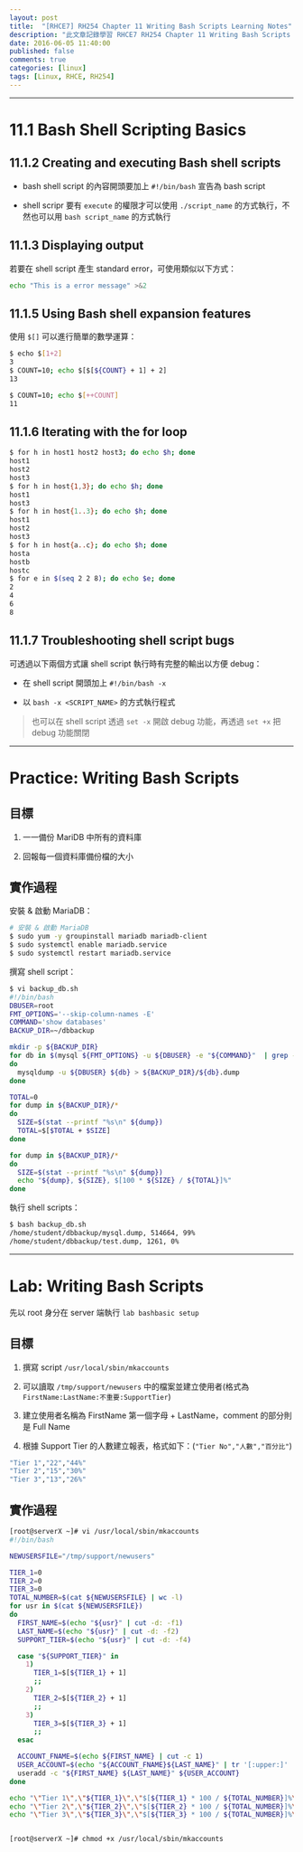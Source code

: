 ```yaml
---
layout: post
title:  "[RHCE7] RH254 Chapter 11 Writing Bash Scripts Learning Notes"
description: "此文章記錄學習 RHCE7 RH254 Chapter 11 Writing Bash Scripts 留下的內容"
date: 2016-06-05 11:40:00
published: false
comments: true
categories: [linux]
tags: [Linux, RHCE, RH254]
---
```


----------------------------------------------------------------------------

11.1 Bash Shell Scripting Basics
===============================

## 11.1.2 Creating and executing Bash shell scripts

- bash shell script  的內容開頭要加上 `#!/bin/bash` 宣告為 bash script

- shell scripr 要有 `execute` 的權限才可以使用 `./script_name` 的方式執行，不然也可以用 `bash script_name` 的方式執行

## 11.1.3 Displaying output

若要在 shell script 產生 standard error，可使用類似以下方式：

```bash
echo "This is a error message" >&2
```

## 11.1.5 Using Bash shell expansion features

使用 `$[]` 可以進行簡單的數學運算：

```bash
$ echo $[1+2]
3
$ COUNT=10; echo $[$[${COUNT} + 1] + 2]
13

$ COUNT=10; echo $[++COUNT]
11
```

## 11.1.6 Iterating with the for loop

```bash
$ for h in host1 host2 host3; do echo $h; done
host1
host2
host3
$ for h in host{1,3}; do echo $h; done
host1
host3
$ for h in host{1..3}; do echo $h; done
host1
host2
host3
$ for h in host{a..c}; do echo $h; done
hosta
hostb
hostc
$ for e in $(seq 2 2 8); do echo $e; done
2
4
6
8
```

## 11.1.7 Troubleshooting shell script bugs

可透過以下兩個方式讓 shell script 執行時有完整的輸出以方便 debug：

- 在 shell script 開頭加上 `#!/bin/bash -x`

- 以 `bash -x <SCRIPT_NAME>` 的方式執行程式

> 也可以在 shell script 透過 `set -x` 開啟 debug 功能，再透過 `set +x` 把 debug 功能關閉

-------------------------------------------

Practice: Writing Bash Scripts
==============================

## 目標

1. 一一備份 MariDB 中所有的資料庫

2. 回報每一個資料庫備份檔的大小

## 實作過程

安裝 & 啟動 MariaDB：

```bash
# 安裝 & 啟動 MariaDB
$ sudo yum -y groupinstall mariadb mariadb-client
$ sudo systemctl enable mariadb.service
$ sudo systemctl restart mariadb.service
```

撰寫 shell script：

```bash
$ vi backup_db.sh
#!/bin/bash
DBUSER=root
FMT_OPTIONS='--skip-column-names -E'
COMMAND='show databases'
BACKUP_DIR=~/dbbackup

mkdir -p ${BACKUP_DIR}
for db in $(mysql ${FMT_OPTIONS} -u ${DBUSER} -e "${COMMAND}"  | grep -v ^* | grep -v schema)
do
  mysqldump -u ${DBUSER} ${db} > ${BACKUP_DIR}/${db}.dump
done

TOTAL=0
for dump in ${BACKUP_DIR}/*
do
  SIZE=$(stat --printf "%s\n" ${dump})
  TOTAL=$[$TOTAL + $SIZE]
done

for dump in ${BACKUP_DIR}/*
do
  SIZE=$(stat --printf "%s\n" ${dump})
  echo "${dump}, ${SIZE}, $[100 * ${SIZE} / ${TOTAL}]%"
done
```

執行 shell scripts：

```bash
$ bash backup_db.sh
/home/student/dbbackup/mysql.dump, 514664, 99%
/home/student/dbbackup/test.dump, 1261, 0%
```

-------------------------------------------

Lab: Writing Bash Scripts
=========================

先以 root 身分在 server 端執行 `lab bashbasic setup`

## 目標

1. 撰寫 script `/usr/local/sbin/mkaccounts`

2. 可以讀取 `/tmp/support/newusers` 中的檔案並建立使用者(格式為 `FirstName:LastName:不重要:SupportTier`)

3. 建立使用者名稱為 FirstName 第一個字母 + LastName，comment 的部分則是 Full Name

4. 根據 Support Tier 的人數建立報表，格式如下：(`"Tier No","人數","百分比"`)

```bash
"Tier 1","22","44%"
"Tier 2","15","30%"
"Tier 3","13","26%"
```

## 實作過程

```bash
[root@serverX ~]# vi /usr/local/sbin/mkaccounts
#!/bin/bash

NEWUSERSFILE="/tmp/support/newusers"

TIER_1=0
TIER_2=0
TIER_3=0
TOTAL_NUMBER=$(cat ${NEWUSERSFILE} | wc -l)
for usr in $(cat ${NEWUSERSFILE})
do
  FIRST_NAME=$(echo "${usr}" | cut -d: -f1)
  LAST_NAME=$(echo "${usr}" | cut -d: -f2)
  SUPPORT_TIER=$(echo "${usr}" | cut -d: -f4)

  case "${SUPPORT_TIER}" in
    1)
      TIER_1=$[${TIER_1} + 1]
      ;;
    2)
      TIER_2=$[${TIER_2} + 1]
      ;;
    3)
      TIER_3=$[${TIER_3} + 1]
      ;;
  esac

  ACCOUNT_FNAME=$(echo ${FIRST_NAME} | cut -c 1)
  USER_ACCOUNT=$(echo "${ACCOUNT_FNAME}${LAST_NAME}" | tr '[:upper:]' '[:lower:]')
  useradd -c "${FIRST_NAME} ${LAST_NAME}" ${USER_ACCOUNT}
done

echo "\"Tier 1\",\"${TIER_1}\",\"$[${TIER_1} * 100 / ${TOTAL_NUMBER}]%\""
echo "\"Tier 2\",\"${TIER_2}\",\"$[${TIER_2} * 100 / ${TOTAL_NUMBER}]%\""
echo "\"Tier 3\",\"${TIER_3}\",\"$[${TIER_3} * 100 / ${TOTAL_NUMBER}]%\""


[root@serverX ~]# chmod +x /usr/local/sbin/mkaccounts
```
